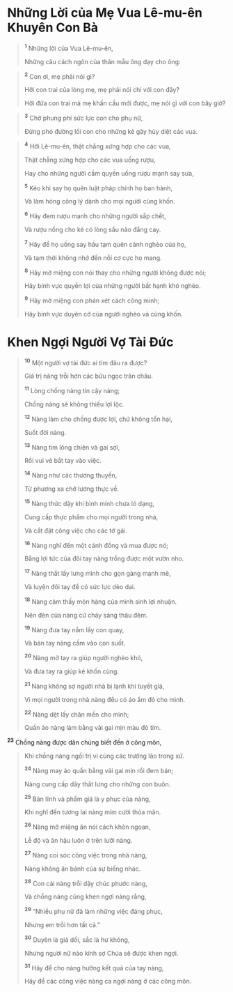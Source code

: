 # Những Lời của Mẹ Vua Lê-mu-ên Khuyên Con Bà

> <sup><b>1</b></sup> Những lời của Vua Lê-mu-ên,
> 
> Những câu cách ngôn của thân mẫu ông dạy cho ông:
>


> <sup><b>2</b></sup> Con ơi, mẹ phải nói gì?
> 
> Hỡi con trai của lòng mẹ, mẹ phải nói chi với con đây?
> 
> Hỡi đứa con trai mà mẹ khấn cầu mới được, mẹ nói gì với con bây giờ?
>


> <sup><b>3</b></sup> Chớ phung phí sức lực con cho phụ nữ,
> 
> Ðừng phó đường lối con cho những kẻ gây hủy diệt các vua.
>


> <sup><b>4</b></sup> Hỡi Lê-mu-ên, thật chẳng xứng hợp cho các vua,
> 
> Thật chẳng xứng hợp cho các vua uống rượu,
> 
> Hay cho những người cầm quyền uống rượu mạnh say sưa,
> 
> <sup><b>5</b></sup> Kẻo khi say họ quên luật pháp chính họ ban hành,
> 
> Và làm hỏng công lý dành cho mọi người cùng khốn.
> 
> <sup><b>6</b></sup> Hãy đem rượu mạnh cho những người sắp chết,
> 
> Và rượu nồng cho kẻ có lòng sầu não đắng cay.
> 
> <sup><b>7</b></sup> Hãy để họ uống say hầu tạm quên cảnh nghèo của họ,
> 
> Và tạm thời không nhớ đến nỗi cơ cực họ mang.
> 
> <sup><b>8</b></sup> Hãy mở miệng con nói thay cho những người không được nói;
> 
> Hãy binh vực quyền lợi của những người bất hạnh khó nghèo.
> 
> <sup><b>9</b></sup> Hãy mở miệng con phán xét cách công minh;
> 
> Hãy binh vực duyên cớ của người nghèo và cùng khốn.
>

# Khen Ngợi Người Vợ Tài Ðức

> <sup><b>10</b></sup> Một người vợ tài đức ai tìm đâu ra được?
> 
> Giá trị nàng trỗi hơn các bửu ngọc trân châu.
> 
> <sup><b>11</b></sup> Lòng chồng nàng tin cậy nàng;
> 
> Chồng nàng sẽ không thiếu lợi lộc.
> 
> <sup><b>12</b></sup> Nàng làm cho chồng được lợi, chứ không tổn hại,
> 
> Suốt đời nàng.
> 
> <sup><b>13</b></sup> Nàng tìm lông chiên và gai sợi,
> 
> Rồi vui vẻ bắt tay vào việc.
> 
> <sup><b>14</b></sup> Nàng như các thương thuyền,
> 
> Từ phương xa chở lương thực về.
> 
> <sup><b>15</b></sup> Nàng thức dậy khi bình minh chưa ló dạng,
> 
> Cung cấp thực phẩm cho mọi người trong nhà,
> 
> Và cắt đặt công việc cho các tớ gái.
> 
> <sup><b>16</b></sup> Nàng nghĩ đến một cánh đồng và mua được nó;
> 
> Bằng lợi tức của đôi tay nàng trồng được một vườn nho.
> 
> <sup><b>17</b></sup> Nàng thắt lấy lưng mình cho gọn gàng mạnh mẽ,
> 
> Và luyện đôi tay để có sức lực dẻo dai.
> 
> <sup><b>18</b></sup> Nàng cảm thấy món hàng của mình sinh lợi nhuận.
> 
> Nên đèn của nàng cứ cháy sáng thâu đêm.
> 
> <sup><b>19</b></sup> Nàng đưa tay nắm lấy con quay,
> 
> Và bàn tay nàng cầm vào con suốt.
> 
> <sup><b>20</b></sup> Nàng mở tay ra giúp người nghèo khó,
> 
> Và đưa tay ra giúp kẻ khốn cùng.
> 
> <sup><b>21</b></sup> Nàng không sợ người nhà bị lạnh khi tuyết giá,
> 
> Vì mọi người trong nhà nàng đều có áo ấm đỏ cho mình.
> 
> <sup><b>22</b></sup> Nàng dệt lấy chăn mền cho mình;
> 
> Quần áo nàng làm bằng vải gai mịn màu đỏ tím.
>

<sup><b>23</b></sup> Chồng nàng được dân chúng biết đến ở công môn,


> Khi chồng nàng ngồi trị vì cùng các trưởng lão trong xứ.
> 
> <sup><b>24</b></sup> Nàng may áo quần bằng vải gai mịn rồi đem bán;
> 
> Nàng cung cấp dây thắt lưng cho những con buôn.
> 
> <sup><b>25</b></sup> Bản lĩnh và phẩm giá là y phục của nàng,
> 
> Khi nghĩ đến tương lai nàng mỉm cười thỏa mãn.
> 
> <sup><b>26</b></sup> Nàng mở miệng ăn nói cách khôn ngoan,
> 
> Lễ độ và ân hậu luôn ở trên lưỡi nàng.
> 
> <sup><b>27</b></sup> Nàng coi sóc công việc trong nhà nàng,
> 
> Nàng không ăn bánh của sự biếng nhác.
> 
> <sup><b>28</b></sup> Con cái nàng trỗi dậy chúc phước nàng,
> 
> Và chồng nàng cũng khen ngợi nàng rằng,
> 
> <sup><b>29</b></sup> “Nhiều phụ nữ đã làm những việc đáng phục,
> 
> Nhưng em trỗi hơn tất cả.”
> 
> <sup><b>30</b></sup> Duyên là giả dối, sắc là hư không,
> 
> Nhưng người nữ nào kính sợ Chúa sẽ được khen ngợi.
> 
> <sup><b>31</b></sup> Hãy để cho nàng hưởng kết quả của tay nàng,
> 
> Hãy để các công việc nàng ca ngợi nàng ở các công môn.
>

